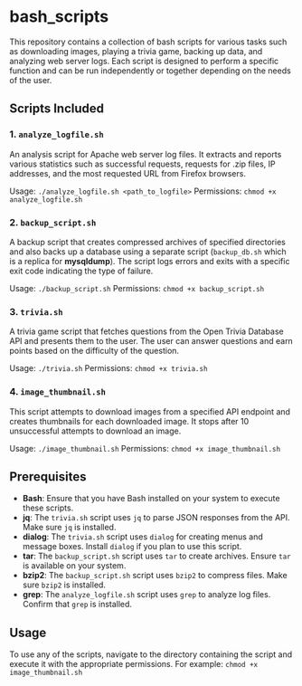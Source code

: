 # bash_scripts

This repository contains a collection of bash scripts for various tasks such as downloading images, playing a trivia game, backing up data, and analyzing web server logs. Each script is designed to perform a specific function and can be run independently or together depending on the needs of the user.

## Scripts Included

###  1. `analyze_logfile.sh`

An analysis script for Apache web server log files. It extracts and reports various statistics such as successful requests, requests for .zip files, IP addresses, and the most requested URL from Firefox browsers.

Usage: `./analyze_logfile.sh <path_to_logfile>`
Permissions: `chmod +x analyze_logfile.sh`

###  2. `backup_script.sh`

A backup script that creates compressed archives of specified directories and also backs up a database using a separate script (`backup_db.sh` which is a replica for **mysqldump**). The script logs errors and exits with a specific exit code indicating the type of failure.

Usage: `./backup_script.sh`
Permissions: `chmod +x backup_script.sh`

###  3. `trivia.sh`

A trivia game script that fetches questions from the Open Trivia Database API and presents them to the user. The user can answer questions and earn points based on the difficulty of the question.

Usage: `./trivia.sh`
Permissions: `chmod +x trivia.sh`

###  4. `image_thumbnail.sh`

This script attempts to download images from a specified API endpoint and creates thumbnails for each downloaded image. It stops after  10 unsuccessful attempts to download an image.

Usage: `./image_thumbnail.sh`
Permissions: `chmod +x image_thumbnail.sh`


## Prerequisites

- **Bash**: Ensure that you have Bash installed on your system to execute these scripts.
- **jq**: The `trivia.sh` script uses `jq` to parse JSON responses from the API. Make sure `jq` is installed.
- **dialog**: The `trivia.sh` script uses `dialog` for creating menus and message boxes. Install `dialog` if you plan to use this script.
- **tar**: The `backup_script.sh` script uses `tar` to create archives. Ensure `tar` is available on your system.
- **bzip2**: The `backup_script.sh` script uses `bzip2` to compress files. Make sure `bzip2` is installed.
- **grep**: The `analyze_logfile.sh` script uses `grep` to analyze log files. Confirm that `grep` is installed.

## Usage

To use any of the scripts, navigate to the directory containing the script and execute it with the appropriate permissions. For example: `chmod +x image_thumbnail.sh`